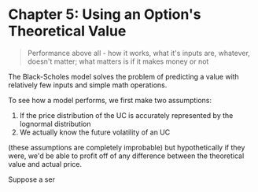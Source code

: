 # Chapter 5: Using an Option's Theoretical Value
> Performance above all - how it works, what it's inputs are, whatever, doesn't matter; what matters is if it makes money or not

The Black-Scholes model solves the problem of predicting a value with relatively few inputs and simple math operations.

To see how a model performs, we first make two assumptions:
1. If the price distribution of the UC is accurately represented by the lognormal distribution
2. We actually know the future volatility of an UC

(these assumptions are completely improbable) but hypothetically if they were, we'd be able to profit off of any difference between the theoretical value and actual price.

Suppose a ser

